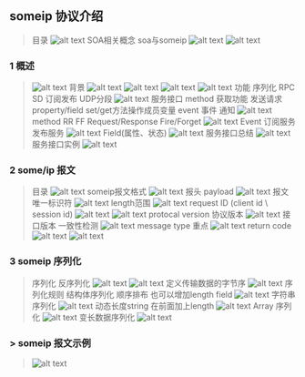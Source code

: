 ## someip 协议介绍
> 目录
> ![alt text](image.png)
> SOA相关概念 soa与someip
> ![alt text](image-1.png)
> ![alt text](image-2.png)
### 1 概述
> ![alt text](image-3.png)
> 背景
> ![alt text](image-4.png)
> ![alt text](image-5.png)
> ![alt text](image-6.png)
> ![alt text](image-7.png)
> 功能 序列化 RPC SD 订阅发布 UDP分段
> ![alt text](image-8.png)
> 服务接口
> method 获取功能 发送请求
> property/field set/get方法操作成员变量
> event 事件 通知
> ![alt text](image-9.png)
> method RR FF
> Request/Response
> Fire/Forget
> ![alt text](image-10.png)
> Event 订阅服务 发布服务
> ![alt text](image-11.png)
> Field(属性、状态)
> ![alt text](image-12.png)
> 服务接口总结
> ![alt text](image-13.png)
> 服务接口实例
> ![alt text](image-14.png)
### 2 some/ip 报文
> 目录
> ![alt text](image-15.png)
> someip报文格式
> ![alt text](image-16.png)
> 报头 payload
> ![alt text](image-17.png)
> 报文唯一标识符
> ![alt text](image-19.png)
> length范围
> ![alt text](image-20.png)
> request ID (client id \ session id)
> ![alt text](image-21.png)
> ![alt text](image-22.png)
> protocal version 协议版本
> ![alt text](image-23.png)
> 接口版本 一致性检测
> ![alt text](image-24.png)
> message type 重点
> ![alt text](image-25.png)
> return code 
> ![alt text](image-26.png)
> ![alt text](image-27.png)

### 3 someip 序列化
> 序列化 反序列化
> ![alt text](image-28.png)
> ![alt text](image-29.png)
> 定义传输数据的字节序
> ![alt text](image-30.png)
> 序列化规则
> 结构体序列化 顺序排布 也可以增加length field
> ![alt text](image-31.png)
> 字符串序列化
> ![alt text](image-32.png)
> 动态长度string 在前面加上length
> ![alt text](image-33.png)
> Array 序列化
> ![alt text](image-34.png)
> 变长数据序列化
> ![alt text](image-35.png)
### > someip 报文示例
> ![alt text](image-36.png)